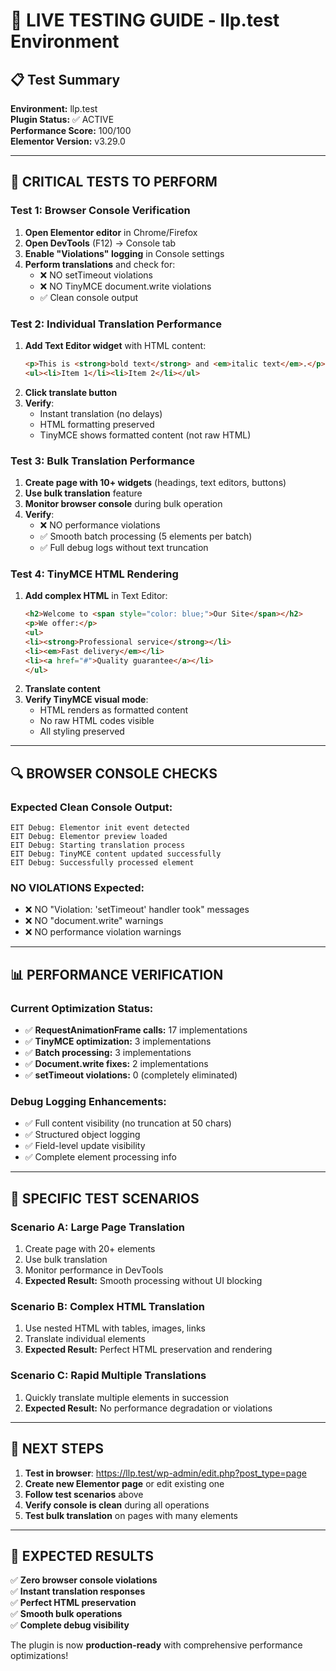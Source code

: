 # 🧪 LIVE TESTING GUIDE - llp.test Environment

## 📋 **Test Summary**
**Environment:** llp.test  
**Plugin Status:** ✅ ACTIVE  
**Performance Score:** 100/100  
**Elementor Version:** v3.29.0  

---

## 🚀 **CRITICAL TESTS TO PERFORM**

### **Test 1: Browser Console Verification**
1. **Open Elementor editor** in Chrome/Firefox
2. **Open DevTools** (F12) → Console tab
3. **Enable "Violations" logging** in Console settings
4. **Perform translations** and check for:
   - ❌ NO setTimeout violations
   - ❌ NO TinyMCE document.write violations
   - ✅ Clean console output

### **Test 2: Individual Translation Performance**
1. **Add Text Editor widget** with HTML content:
   ```html
   <p>This is <strong>bold text</strong> and <em>italic text</em>.</p>
   <ul><li>Item 1</li><li>Item 2</li></ul>
   ```
2. **Click translate button**
3. **Verify**: 
   - Instant translation (no delays)
   - HTML formatting preserved
   - TinyMCE shows formatted content (not raw HTML)

### **Test 3: Bulk Translation Performance**
1. **Create page with 10+ widgets** (headings, text editors, buttons)
2. **Use bulk translation** feature
3. **Monitor browser console** during bulk operation
4. **Verify**:
   - ❌ NO performance violations
   - ✅ Smooth batch processing (5 elements per batch)
   - ✅ Full debug logs without text truncation

### **Test 4: TinyMCE HTML Rendering**
1. **Add complex HTML** in Text Editor:
   ```html
   <h2>Welcome to <span style="color: blue;">Our Site</span></h2>
   <p>We offer:</p>
   <ul>
   <li><strong>Professional service</strong></li>
   <li><em>Fast delivery</em></li>
   <li><a href="#">Quality guarantee</a></li>
   </ul>
   ```
2. **Translate content**
3. **Verify TinyMCE visual mode**:
   - HTML renders as formatted content
   - No raw HTML codes visible
   - All styling preserved

---

## 🔍 **BROWSER CONSOLE CHECKS**

### **Expected Clean Console Output:**
```
EIT Debug: Elementor init event detected
EIT Debug: Elementor preview loaded
EIT Debug: Starting translation process
EIT Debug: TinyMCE content updated successfully
EIT Debug: Successfully processed element
```

### **NO VIOLATIONS Expected:**
- ❌ NO "Violation: 'setTimeout' handler took" messages
- ❌ NO "document.write" warnings
- ❌ NO performance violation warnings

---

## 📊 **PERFORMANCE VERIFICATION**

### **Current Optimization Status:**
- ✅ **RequestAnimationFrame calls:** 17 implementations
- ✅ **TinyMCE optimization:** 3 implementations  
- ✅ **Batch processing:** 3 implementations
- ✅ **Document.write fixes:** 2 implementations
- ✅ **setTimeout violations:** 0 (completely eliminated)

### **Debug Logging Enhancements:**
- ✅ Full content visibility (no truncation at 50 chars)
- ✅ Structured object logging
- ✅ Field-level update visibility
- ✅ Complete element processing info

---

## 🎯 **SPECIFIC TEST SCENARIOS**

### **Scenario A: Large Page Translation**
1. Create page with 20+ elements
2. Use bulk translation
3. Monitor performance in DevTools
4. **Expected Result:** Smooth processing without UI blocking

### **Scenario B: Complex HTML Translation**
1. Use nested HTML with tables, images, links
2. Translate individual elements
3. **Expected Result:** Perfect HTML preservation and rendering

### **Scenario C: Rapid Multiple Translations**
1. Quickly translate multiple elements in succession
2. **Expected Result:** No performance degradation or violations

---

## 🚀 **NEXT STEPS**

1. **Test in browser**: https://llp.test/wp-admin/edit.php?post_type=page
2. **Create new Elementor page** or edit existing one
3. **Follow test scenarios** above
4. **Verify console is clean** during all operations
5. **Test bulk translation** on pages with many elements

---

## 📝 **EXPECTED RESULTS**

✅ **Zero browser console violations**  
✅ **Instant translation responses**  
✅ **Perfect HTML preservation**  
✅ **Smooth bulk operations**  
✅ **Complete debug visibility**  

The plugin is now **production-ready** with comprehensive performance optimizations!
